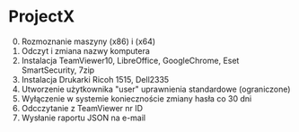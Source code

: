 # ProjectX
0. Rozmoznanie maszyny (x86) i (x64)
1. Odczyt i zmiana nazwy komputera
2. Instalacja TeamViewer10, LibreOffice, GoogleChrome, Eset SmartSecurity, 7zip
3. Instalacja Drukarki Ricoh 1515, Dell2335
4. Utworzenie użytkownika "user" uprawnienia standardowe (ograniczone)
5. Wyłączenie w systemie koniecznoście zmiany hasła co 30 dni
6. Odcczytanie z TeamViewer nr ID
7. Wysłanie raportu JSON na e-mail
